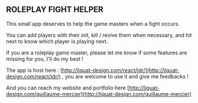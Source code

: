 ## ROLEPLAY FIGHT HELPER

This small app deserves to help the game masters when a fight occurs.

You can add players with their init, kill / revive them when necessary, and hit next to know which player is playing next.

If you are a roleplay game master, please let me know if some features are missing for you, I'll do my best !

The app is host here : [http://liquat-design.com/react/jdr/](http://liquat-design.com/react/jdr/) , you are welcome to use it and give me feedbacks !

And you can reach my website and portfolio here [http://liquat-design.com/guillaume-mercier](http://liquat-design.com/guillaume-mercier)